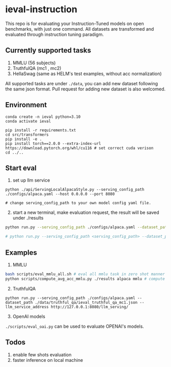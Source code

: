 # ieval-instruction

This repo is for evaluating your Instruction-Tuned models on open benchmarks, with just one command. All datasets are transformed and evaluated through instruction tuning paradigm.


## Currently supported tasks
1. MMLU (56 subjects)
2. TruthfulQA (mc1 , mc2)
3. HellaSwag (same as HELM's test examples, without acc normalization)

All supported tasks are under `./data`, you can add new dataset following the same json format. Pull request for adding new dataset is also welcomed.

## Environment
```
conda create -n ieval python=3.10
conda activate ieval

pip install -r requirements.txt
cd src/transformers
pip install -e .
pip install torch==2.0.0 --extra-index-url https://download.pytorch.org/whl/cu116 # set correct cuda verison
cd ../..
```

## Start eval

1. set up llm service
```
python ./api/ServingLocalAlpacaStyle.py --serving_config_path ./configs/alpaca.yaml --host 0.0.0.0 --port 8080

# change serving_config_path to your own model config yaml file.
```

2. start a new terminal, make evaluation request, the result will be saved under ./results

```bash
python run.py --serving_config_path ./configs/alpaca.yaml --dataset_path ./data/mmlu/ieval_mmlu_college_biology.json --llm_service_address http://127.0.0.1:8080/llm_serving/

# python run.py --serving_config_path <serving_config_path> --dataset_path <ieval_dataset_json> --llm_service_address <llm_serving_address>
```


## Examples

1. MMLU
```bash
bash scripts/eval_mmlu_all.sh # eval all mmlu task in zero shot manner
python scripts/compute_avg_acc_mmlu.py ./results alpaca mmlu # compute avg acc on all mmlu tasks
```

2. TruthfulQA
```
python run.py --serving_config_path ./configs/alpaca.yaml --dataset_path ./data/truthful_qa/ieval_truthful_qa_mc1.json --llm_service_address http://127.0.0.1:8080/llm_serving/
```

3. OpenAI models

`./scripts/eval_oai.py` can be used to evaluate OPENAI's models.


## Todos
1. enable few shots evaluation
2. faster inference on local machine


